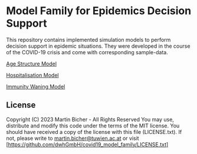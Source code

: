 # Model Family for Epidemics Decision Support
This repository contains implemented simulation models to perform decision support in epidemic situations. They were developed in the course of the COVID-19 crisis and come with corresponding sample-data.

[Age Structure Model](age_structure_model/readme.md)

[Hospitalisation Model](hospitalisation_model/readme.md)

[Immunity Waning Model](immunity_waining_model/readme.md)

## License
Copyright (C) 2023 Martin Bicher - All Rights Reserved
You may use, distribute and modify this code under the terms of the MIT license. You should have received a copy of the license with this file (LICENSE.txt). If not, please write to martin.bicher@tuwien.ac.at or visit [https://github.com/dwhGmbH/covid19_model_family/LICENSE.txt]